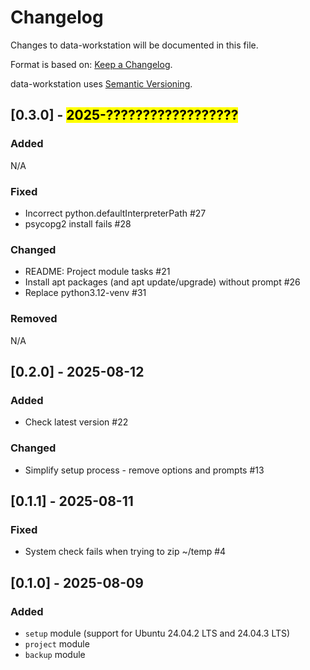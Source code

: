 # Changelog

Changes to data-workstation will be documented in this file.

Format is based on: [Keep a Changelog](https://keepachangelog.com/en/1.1.0/).

data-workstation uses [Semantic Versioning](https://semver.org/spec/v2.0.0.html).

## [0.3.0] - <mark>2025-??????????????????</mark>

### Added

N/A

### Fixed

- Incorrect python.defaultInterpreterPath #27
- psycopg2 install fails #28

### Changed

- README: Project module tasks #21
- Install apt packages (and apt update/upgrade) without prompt #26
- Replace python3.12-venv #31

### Removed

N/A

## [0.2.0] - 2025-08-12

### Added

- Check latest version #22 

### Changed

- Simplify setup process - remove options and prompts #13

## [0.1.1] - 2025-08-11

### Fixed

- System check fails when trying to zip ~/temp #4

## [0.1.0] - 2025-08-09

### Added

- `setup` module (support for Ubuntu 24.04.2 LTS and 24.04.3 LTS)
- `project` module
- `backup` module
